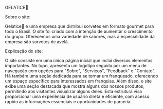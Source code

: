 

GELATICE🍦

Sobre o site:

Gelatice🍦 é uma empresa que distribui sorvetes em formato gourmet para todo o Brasil. O site foi criado com a intenção de aumentar o crescimento do grupo. Oferecemos uma variedade de sabores, mas a especialidade da empresa são sorvetes de avelã. 

Explicação do site:

O site consiste em uma única página inicial que inclui diversos elementos importantes. No topo, apresenta um logotipo seguido por um menu de navegação com opções para "Sobre", "Serviços", "Feedback" e "Contato". Há também uma seção dedicada para se tornar um franqueado, oferecendo um espaço específico para interessados em franquias. Além disso, o site exibe uma seção destacada que mostra alguns dos nossos produtos, permitindo aos visitantes visualizar alguns deles. Esta estrutura visa proporcionar uma experiência de usuário direta e eficiente, com acesso rápido às informações essenciais e oportunidades de parceria.




